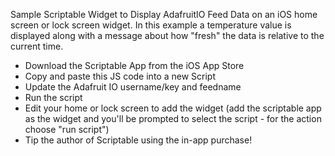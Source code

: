 Sample Scriptable Widget to Display AdafruitIO Feed Data on an iOS home
screen or lock screen widget.  In this example a temperature value is 
displayed along with a message about how "fresh" the data is relative to 
the current time.

- Download the Scriptable App from the iOS App Store
- Copy and paste this JS code into a new Script
- Update the Adafruit IO username/key and feedname
- Run the script
- Edit your home or lock screen to add the widget (add the scriptable app as the widget and you'll be prompted to select the script - for the action choose "run script")
- Tip the author of Scriptable using the in-app purchase!


